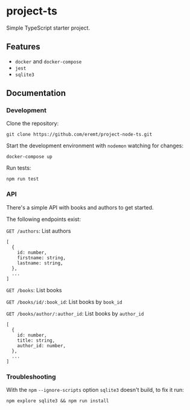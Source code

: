 # project-ts
Simple TypeScript starter project.

## Features
- `docker` and `docker-compose`
- `jest`
- `sqlite3`

## Documentation

### Development

Clone the repository:
```
git clone https://github.com/eremt/project-node-ts.git
```

Start the development environment with `nodemon` watching for changes:
```
docker-compose up
```

Run tests:
```
npm run test
```

### API

There's a simple API with books and authors to get started.

The following endpoints exist:

`GET /authors`: List authors
```
[
  {
    id: number,
    firstname: string,
    lastname: string,
  },
  ...
]
```

`GET /books`: List books

`GET /books/id/:book_id`: List books by `book_id`

`GET /books/author/:author_id`: List books by `author_id`

```
[
  {
    id: number,
    title: string,
    author_id: number,
  },
  ...
]
```

### Troubleshooting

With the `npm` `--ignore-scripts` option `sqlite3` doesn't build, to fix it run:
```
npm explore sqlite3 && npm run install
```
